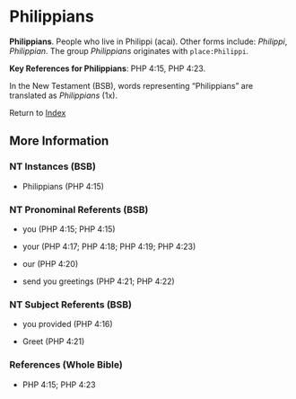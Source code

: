 # Philippians
**Philippians**. 
People who live in Philippi (acai). 
Other forms include: 
*Philippi*, *Philippian*. 
The group _Philippians_ originates with `place:Philippi`. 


**Key References for Philippians**: 
PHP 4:15, PHP 4:23. 




In the New Testament (BSB), words representing “Philippians” are translated as 
*Philippians* (1x). 


Return to [Index](00-Index.md)

## More Information

### NT Instances (BSB)

* Philippians (PHP 4:15)



### NT Pronominal Referents (BSB)

* you (PHP 4:15; PHP 4:15)

* your (PHP 4:17; PHP 4:18; PHP 4:19; PHP 4:23)

* our (PHP 4:20)

* send you greetings (PHP 4:21; PHP 4:22)



### NT Subject Referents (BSB)

* you provided (PHP 4:16)

* Greet (PHP 4:21)



### References (Whole Bible)

* PHP 4:15; PHP 4:23



